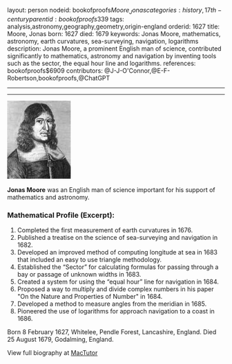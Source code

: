 layout: person
nodeid: bookofproofs$Moore_Jonas
categories: history,17th-century
parentid: bookofproofs$339
tags: analysis,astronomy,geography,geometry,origin-england
orderid: 1627
title: Moore, Jonas
born: 1627
died: 1679
keywords: Jonas Moore, mathematics, astronomy, earth curvatures, sea-surveying, navigation, logarithms
description: Jonas Moore, a prominent English man of science, contributed significantly to mathematics, astronomy and navigation by inventing tools such as the sector, the equal hour line and logarithms.
references: bookofproofs$6909
contributors: @J-J-O'Connor,@E-F-Robertson,bookofproofs,@ChatGPT

---



---

![Moore_Jonas.jpg](https://github.com/bookofproofs/bookofproofs.github.io/blob/main/_sources/_assets/images/portraits/Moore_Jonas.jpg?raw=true)

**Jonas Moore** was an English man of science important for his support of mathematics and astronomy.

### Mathematical Profile (Excerpt):
1. Completed the first measurement of earth curvatures in 1676.
2. Published a treatise on the science of sea-surveying and navigation in 1682.
3. Developed an improved method of computing longitude at sea in 1683 that included an easy to use triangle methodology.
4. Established the “Sector” for calculating formulas for passing through a bay or passage of unknown widths in 1683.
5. Created a system for using the “equal hour” line for navigation in 1684.
6. Proposed a way to multiply and divide complex numbers in his paper "On the Nature and Properties of Number" in 1684.
7. Developed a method to measure angles from the meridian in 1685.
8. Pioneered the use of logarithms for approach navigation to a coast in 1686.

Born 8 February 1627, Whitelee, Pendle Forest, Lancashire, England. Died 25 August 1679, Godalming, England.

View full biography at [MacTutor](https://mathshistory.st-andrews.ac.uk/Biographies/Moore_Jonas/)
